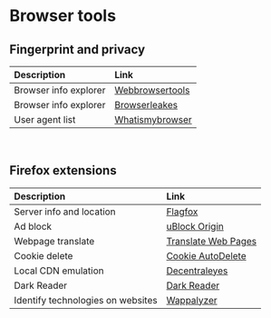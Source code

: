 # Browser tools

## Fingerprint and privacy
| Description | Link |
|:-----|:-----|
| Browser info explorer | [Webbrowsertools](https://webbrowsertools.com/)|
| Browser info explorer | [Browserleakes](https://browserleaks.com/)|
| User agent list | [Whatismybrowser](https://developers.whatismybrowser.com/useragents/explore/)|
<br />

## Firefox extensions
| Description | Link |
|:-----|:-----|
| Server info and location | [Flagfox](https://addons.mozilla.org/en-US/firefox/addon/flagfox/)|
| Ad block | [uBlock Origin](https://addons.mozilla.org/en-US/firefox/addon/ublock-origin/)|
| Webpage translate | [Translate Web Pages](https://addons.mozilla.org/en-US/firefox/addon/traduzir-paginas-web)|
| Cookie delete | [Cookie AutoDelete](https://addons.mozilla.org/en-US/firefox/addon/cookie-autodelete/)|
| Local CDN emulation | [Decentraleyes](https://addons.mozilla.org/en-US/firefox/addon/decentraleyes/)|
| Dark Reader | [Dark Reader](https://addons.mozilla.org/en-US/firefox/addon/darkreader/)|
| Identify technologies on websites | [Wappalyzer](https://addons.mozilla.org/en-US/firefox/addon/wappalyzer/)|
<br />